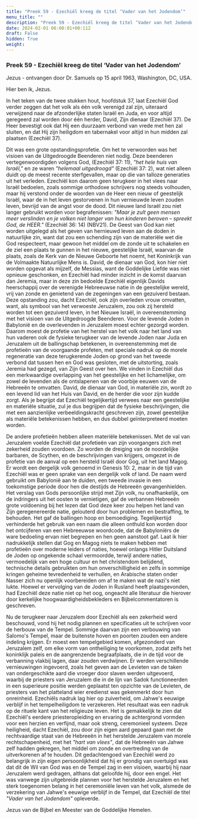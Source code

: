 ```yaml
---
title: "Preek 59 - Ezechiël kreeg de titel ‘Vader van het Jodendom’"
menu_title: ""
description: "Preek 59 - Ezechiël kreeg de titel ‘Vader van het Jodendom’"
date: 2024-02-01 06:00:01+00:112
draft: False
hidden: True
weight:
---
```

### Preek 59 - Ezechiël kreeg de titel ‘Vader van het Jodendom’

Jezus - ontvangen door Dr. Samuels op 15 april 1963, Washington, DC, USA.

Hier ben ik, Jezus.

In het teken van de twee stukken hout, hoofdstuk 37, laat Ezechiël God verder zeggen dat het volk als één volk verenigd zal zijn, uiteraard verwijzend naar de afzonderlijke staten Israël en Juda, en voor altijd geregeerd zal worden door één herder, David, Zijn dienaar (Ezechiël 37). De Heer bevestigt ook dat Hij een duurzaam verbond van vrede met hen zal sluiten, en dat Hij zijn heiligdom en tabernakel voor altijd in hun midden zal plaatsen (Ezechiël 37).

Dit was een grote opstandingsprofetie. Om het te verwoorden was het visioen van de Uitgedroogde Beenderen niet nodig. Deze beenderen vertegenwoordigden volgens God, (Ezechiël 37: 11), *"het hele huis van Israël,"* en ze waren *"helemaal uitgedroogd"* (Ezechiël 37: 2), wat niet alleen duidt op de meest recente sterfgevallen, maar op die van talloze generaties uit het verleden. Ezechiël kon daarom geen terugkeer in het vlees naar Israël bedoelen, zoals sommige orthodoxe schrijvers nog steeds volhouden, maar hij verstond onder de woorden van de Heer een nieuw of geestelijk Israël, waar de in het leven gestorvenen in hun vernieuwde leven zouden leven, bevrijd van de angst voor de dood. Dit nieuwe land Israël zou niet langer gebruikt worden voor begrafenissen: *"Maar je zult geen mensen meer verslinden en je volken niet langer van hun kinderen beroven – spreekt God, de HEER."* (Ezechiël 36: 14) (NBV21). De Geest van God kan niet worden uitgelegd als het geven van hernieuwd leven aan de doden in natuurlijke zin, want dat zou een schending zijn van de materiële wet die God respecteert, maar gewoon het middel om de zonde uit te schakelen en de ziel een plaats te gunnen in het nieuwe, geestelijke Israël, waarvan de plaats, zoals de Kerk van de Nieuwe Geboorte het noemt, het Koninkrijk van de Volmaakte Natuurlijke Mens is. David, de dienaar van God, kon hier niet worden opgevat als mijzelf, de Messias, want de Goddelijke Liefde was niet opnieuw geschonken, en Ezechiël had minder inzicht in de komst daarvan dan Jeremia, maar in deze zin bedoelde Ezechiël eigenlijk Davids heerschappij over de verenigde Hebreeuwse natie in de geestelijke wereld, vrij van zonde en genietend van de zegeningen van een gezuiverd bestaan. Deze opstanding zou, dacht Ezechiël, ook zijn overleden vrouw omvatten, want, als symbool van het verwoeste Jeruzalem, zou ook zij hersteld worden tot een gezuiverd leven, in het Nieuwe Israël, in overeenstemming met het visioen van de Uitgedroogde Beenderen. Voor de levende Joden in Babylonië en de overlevenden in Jeruzalem moest echter gezorgd worden. Daarom moest de profetie van het herstel van het volk naar het land van hun vaderen ook de fysieke terugkeer van de levende Joden naar Juda en Jeruzalem uit de ballingschap betekenen, in overeenstemming met de profetieën van de voorgaande profeten, met speciale nadruk op de morele regeneratie van deze terugkerende Joden op grond van het tweede verbond dat tussen hen en God was gesloten, met de uitstorting, zoals Jeremia had gezegd, van Zijn Geest over hen. We vinden in Ezechiël dus een merkwaardige overlapping van het geestelijke en het lichamelijke, om zowel de levenden als de ontslapenen van de voorbije eeuwen van de Hebreeën te omvatten. David, de dienaar van God, in materiële zin, wordt zo een levend lid van het Huis van David, en de herder die voor zijn kudde zorgt. Als je begrijpt dat Ezechiël tegelijkertijd verwees naar een geestelijke en materiële situatie, zul je dus begrijpen dat de fysieke beschrijvingen, die met een aanzienlijke verbeeldingskracht geschreven zijn, zowel geestelijke als materiële betekenissen hebben, en dus dubbel geïnterpreteerd moeten worden.

De andere profetieën hebben alleen materiële betekenissen. Met de val van Jeruzalem voelde Ezechiël dat profetieën van zijn voorgangers zich met zekerheid zouden voordoen. Zo worden de dreiging van de noordelijke barbaren, de Scythen, en de beschrijvingen van krijgers, omgezet in de profetie van de aanval op een hersteld Israël door Gog, uit het land Magog. Er wordt een dergelijk volk genoemd in Genesis 10: 2, maar in de tijd van Ezechiël was er geen sprake van een dergelijk volk of land. De naam werd gebruikt om Babylonië aan te duiden, een tweede invasie in een toekomstige periode door hen die destijds de Hebreeën gevangenhielden. Het verslag van Gods persoonlijke strijd met Zijn volk, nu onafhankelijk, om de indringers uit het oosten te vernietigen, gaf de verbannen Hebreeën grote voldoening bij het lezen dat God deze keer zou helpen het land van Zijn geregenereerde natie, gelouterd door hun problemen en bestraffing, te behouden. Het gaf de ballingen hoop en bemoediging. Tegelijkertijd verhinderde het gebruik van een naam die alleen onthuld kon worden door het ontcijferen van een Hebreeuwse woordcode, dat de Babyloniërs de ware bedoeling ervan niet begrepen en hen geen aanstoot gaf. Laat ik hier nadrukkelijk stellen dat Gog en Magog niets te maken hebben met profetieën over moderne leiders of naties, hoewel onlangs Hitler Duitsland de Joden op ongekende schaal vermoordde, terwijl andere naties, vermoedelijk van een hoge cultuur en het christendom belijdend, technische details gebruikten om hun onverschilligheid en zelfs in sommige kringen geheime tevredenheid te verhullen, en Arabische staten onder Nasser zich nu openlijk voorbereiden om af te maken wat de nazi's niet lukte. Hoewel er vervolging van de Joden in Rusland heeft plaatsgevonden, had Ezechiël deze natie niet op het oog, ongeacht alle literatuur die hierover door kerkelijke hoogwaardigheidsbekleders en Bijbelcommentatoren is geschreven.

Nu de terugkeer naar Jeruzalem door Ezechiël als een zekerheid werd beschouwd, vond hij het nodig plannen en specificaties uit te schrijven voor de herbouw van de Tempel. Sommige daarvan zijn een verbouwing van Salomo's Tempel, maar de buitenste hoven en poorten zouden een andere indeling krijgen. Er moest een tempelgebied komen, afgezonderd van Jeruzalem zelf, om elke vorm van ontheiliging te voorkomen, zodat zelfs het koninklijk paleis en de aangrenzende begraafplaats, die in de tijd voor de verbanning vlakbij lagen, daar zouden verdwijnen. Er werden verschillende vernieuwingen ingevoerd, zoals het geven aan de Levieten van de taken van ondergeschikte aard die vroeger door slaven werden uitgevoerd, waarbij de priesters van Jeruzalem die in de lijn van Sadok functioneerden in een superieure positie werden geplaatst ten opzichte van de Levieten, de priesters van het platteland wier eredienst was gekenmerkt door hun onreinheid. Ezechiëls nadruk lag hier op zuiverheid, om Jahwe's eeuwige verblijf in het tempelheiligdom te verzekeren. Het resultaat was een nadruk op de rituele kant van het religieuze leven. Het is gemakkelijk te zien dat Ezechiël's eerdere priesteropleiding en ervaring de achtergrond vormden voor een herzien en verfijnd, maar ook streng, ceremonieel systeem. Deze heiligheid, dacht Ezechiël, zou door zijn eigen aard gepaard gaan met de rechtvaardige staat van de Hebreeën in het herstelde Jeruzalem van morele rechtschapenheid, met het *"hart van vlees"*, dat de Hebreeën van Jahwe zelf hadden gekregen, het middel om zonde en overtreding van de uitverkorenen af te houden. Dit gedachtengoed van Ezechiël werd zo belangrijk in zijn eigen persoonlijkheid dat hij er grondig van overtuigd was dat dit de Wil van God was en de Tempel zag in een visioen, waarbij hij naar Jeruzalem werd gedragen, althans dat geloofde hij, door een engel. Het was vanwege zijn uitgebreide plannen voor het herstelde Jeruzalem en het sterk toegenomen belang in het ceremoniële leven van het volk, alsmede de verzekering van Jahwe's eeuwige verblijf in de Tempel, dat Ezechiël de titel *"Vader van het Jodendom"* opleverde.

Jezus van de Bijbel en Meester van de Goddelijke Hemelen.
